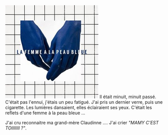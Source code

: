 <img src="u3663729005830.jpg">
Il était minuit, minuit passé. C'était pas l'ennui, j'étais un peu fatigué. J'ai pris un dernier verre, puis une cigarette. Les lumières dansaient, elles éclairaient ses yeux. C'était les reflets d'une femme à la peau bleue ...

J'ai cru reconnaitre ma grand-mère Claudinne ....
J'ai crier *"MAMY C'EST TOIIIIIII ?"*. 